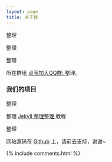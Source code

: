 ```yaml
---
layout: page
title: 关于我
---
```


整理
<p>
整理
<p>
整理

<p>

所在群组
<a target="_blank" href="https://jq.qq.com/?_wv=1027&k=5qgYOAU/"> 点我加入QQ群: </a>
整理。

<p>

<h3> 我们的项目 </h3>  

<p>

整理

<p>

整理
<a href="/2016/10/jekyll_tutorials1/"> Jekyll 整理整理 </a>
教程

<p>

整理

<p>

网站源码在 <a target="_blank" href='https://github.com/leopardpan/leopardpan.github.io/'>Github</a> 上，请前去支持，谢谢~

{% include comments.html %}
